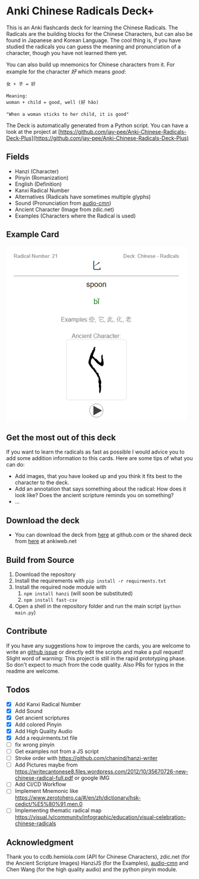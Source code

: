 # Anki Chinese Radicals Deck+

This is an Anki flashcards deck for learning the Chinese Radicals.
The Radicals are the building blocks for the Chinese Characters, but can also be found in Japanese and Korean Language.
The cool thing is, if you have studied the radicals you can guess the meaning and pronunciation of a character, though you have not learned them yet.

You can also build up mnemonics for Chinese characters from it. For example for the character *好* which means *good*:

```
女 + 子 = 好

Meaning:
woman + child = good, well (好 hǎo)

"When a woman sticks to her child, it is good"
```

The Deck is automatically generated from a Python script. You can have a look at the project at [https://github.com/jay-pee/Anki-Chinese-Radicals-Deck-Plus](https://github.com/jay-pee/Anki-Chinese-Radicals-Deck-Plus)

## Fields

- Hanzi (Character)
- Pinyin (Romanization)
- English (Definition)
- Kanxi Radical Number
- Alternatives (Radicals have sometimes multiple glyphs)
- Sound (Pronunciation from [audio-cmn](https://github.com/infinyte7/audio-cmn))
- Ancient Character (Image from zdic.net)
- Examples (Characters where the Radical is used)

## Example Card

![example card](./media/exampleCard.png)

## Get the most out of this deck

If you want to learn the radicals as fast as possible I would advice you to add some addition information to this cards.
Here are some tips of what you can do:

- Add images, that you have looked up and you think it fits best to the character to the deck.
- Add an annotation that says something about the radical: How does it look like? Does the ancient scripture reminds you on something?
- ...

## Download the deck

- You can download the deck from [here](https://github.com/jay-pee/Anki-Chinese-Radicals-Deck-Plus/blob/master/decks/Chinese-Radicals.apkg) at github.com or the shared deck from [here](https://ankiweb.net/shared/info/1732259414) at ankiweb.net

## Build from Source

1. Download the repository
2. Install the requirements with `pip install -r requirments.txt`
3. Install the required node module with
   1. `npm install hanzi` (will soon be substituted)
   2. `npm install fast-csv`
4. Open a shell in the repository folder and run the main script (`python main.py`)

## Contribute

If you have any suggestions how to improve the cards, you are welcome to write an [github issue](https://github.com/jay-pee/Anki-Chinese-Radicals-Deck-Plus/issue) or directly edit the scripts and make a pull request! Slight word of warning: This project is still in the rapid prototyping phase. So don't expect to much from the code quality. Also PRs for typos in the readme are welcome.

## Todos

- [x] Add Kanxi Radical Number
- [x] Add Sound
- [x] Get ancient scriptures
- [x] Add colored Pinyin
- [x] Add High Quality Audio
- [x] Add a requirments.txt file
- [ ] fix wrong pinyin
- [ ] Get examples not from a JS script
- [ ] Stroke order with https://github.com/chanind/hanzi-writer
- [ ] Add Pictures maybe from https://writecantonese8.files.wordpress.com/2012/10/35670726-new-chinese-radical-full.pdf or google IMG
- [ ] Add CI/CD Workflow
- [ ] Implement  Mnemonic like https://www.zerotohero.ca/#/en/zh/dictionary/hsk-cedict/%E5%80%91,men,0
- [ ] Implementing thematic radical map https://visual.ly/community/infographic/education/visual-celebration-chinese-radicals

## Acknowledgment

Thank you to ccdb.hemiola.com (API for Chinese Characters), zdic.net (for the Ancient Scripture Images) HanziJS (for the Examples),
[audio-cmn](https://github.com/infinyte7/audio-cmn) and Chen Wang (for the high quality audio) and the python pinyin module.
